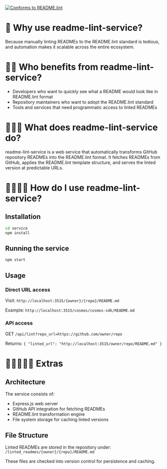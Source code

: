 [![Conforms to README.lint](https://img.shields.io/badge/README.lint-conforming-brightgreen)](https://github.com/discoveryworks/readme-dot-lint)

🌸 Why use readme-lint-service?
=============================

Because manually linting READMEs to the README.lint standard is tedious, and automation makes it scalable across the entire ecosystem.

🌸🌸 Who benefits from readme-lint-service?
=============================

- Developers who want to quickly see what a README would look like in README.lint format
- Repository maintainers who want to adopt the README.lint standard
- Tools and services that need programmatic access to linted READMEs

🌸🌸🌸 What does readme-lint-service do?
=============================

readme-lint-service is a web service that automatically transforms GitHub repository READMEs into the README.lint format. It fetches READMEs from GitHub, applies the README.lint template structure, and serves the linted version at predictable URLs.

🌸🌸🌸🌸 How do I use readme-lint-service?
=============================

## Installation

```bash
cd service
npm install
```

## Running the service

```bash
npm start
```

## Usage

### Direct URL access
Visit: `http://localhost:3515/{owner}/{repo}/README.md`

Example: `http://localhost:3515/cosmos/cosmos-sdk/README.md`

### API access
GET `/api/lint?repo_url=https://github.com/owner/repo`

Returns: `{ "linted_url": "http://localhost:3515/owner/repo/README.md" }`

🌸🌸🌸🌸🌸 Extras
=============================

## Architecture

The service consists of:
- Express.js web server
- GitHub API integration for fetching READMEs
- README.lint transformation engine
- File system storage for caching linted versions

## File Structure

Linted READMEs are stored in the repository under:
`/linted_readmes/{owner}/{repo}/README.md`

These files are checked into version control for persistence and caching.